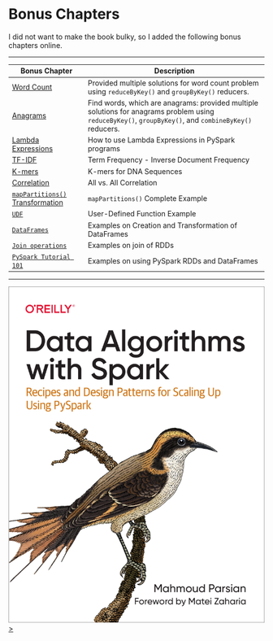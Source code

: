 # Bonus Chapters

I did not want to make the book bulky, 
so I added the following bonus chapters online.

-----

| Bonus Chapter                               | Description  |
|---------------------------------------------|--------------|
| [Word Count](./wordcount/)                  | Provided multiple solutions for word count problem using `reduceByKey()` and `groupByKey()` reducers.  |
| [Anagrams](./anagrams/)                     | Find words, which are anagrams: provided multiple solutions for anagrams problem using `reduceByKey()`, `groupByKey()`, and `combineByKey()` reducers. |
| [Lambda Expressions](./lambda_expressions/) | How to use Lambda Expressions in PySpark programs |
| [TF-IDF](./TF-IDF/)                         | Term Frequency - Inverse Document Frequency |
| [K-mers](./k-mers/)                         | K-mers for DNA Sequences |
| [Correlation](./correlation/)               | All vs. All Correlation |
| [`mapPartitions()` Transformation](./mappartitions/) | `mapPartitions()` Complete Example  |
| [`UDF`](./UDF/) | User-Defined Function Example  |
| [`DataFrames`](./dataframes/) | Examples on Creation and Transformation of DataFrames |
| [`Join operations`](./join/) | Examples on join of RDDs |
| [`PySpark Tutorial 101`](./tutorial_101_/) | Examples on using PySpark RDDs and DataFrames |

-----


<a href="https://www.oreilly.com/library/view/data-algorithms-with/9781492082378/">
    <img
        alt="Data Algorithms with Spark"
        src="../../images/Data_Algorithms_with_Spark_COVER_9781492082385.png"
    >
>
